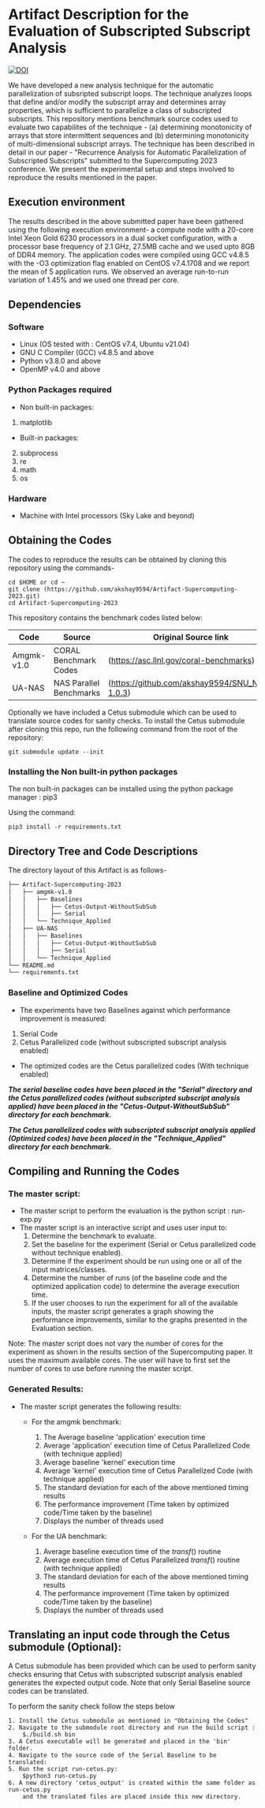 # Artifact Description for the Evaluation of Subscripted Subscript Analysis

[![DOI](https://zenodo.org/badge/626619497.svg)](https://zenodo.org/badge/latestdoi/626619497)

We have developed a new analysis technique for the automatic parallelization of subsripted
subscript loops. The technique analyzes loops that define and/or modify the subscript array
and determines array properties, which is sufficient to parallelize a class of subscripted
subscripts. This repository mentions benchmark source codes used to evaluate two capabilites
of the technique - (a) determining monotonicity of arrays that store intermittent sequences
and (b) determining monotonicity of multi-dimensional subscript arrays. The technique has
been described in detail in our paper - "Recurrence Analysis for Automatic Parallelization
of Subscripted Subscripts" submitted to the Supercomputing 2023 conference. We present the
experimental setup and steps involved to reproduce the results mentioned in the paper.

## Execution environment
The results described in the above submitted paper have been gathered using the following 
execution environment- a compute node with a 20-core Intel Xeon Gold 6230 processors in 
a dual socket configuration, with a processor base frequency of 2.1 GHz, 27.5MB cache and we 
used upto 8GB of DDR4 memory. The application codes were compiled using GCC v4.8.5 with the 
-O3 optimization flag enabled on CentOS v7.4.1708 and we report the mean of 5 application runs. 
We observed an average run-to-run variation of 1.45% and we used one thread per core.

## Dependencies
### Software
 - Linux (OS tested with : CentOS v7.4, Ubuntu v21.04)
 - GNU C Compiler (GCC) v4.8.5 and above
 - Python v3.8.0 and above
 - OpenMP v4.0 and above

### Python Packages required
- Non built-in packages:
1. matplotlib
- Built-in packages:
2. subprocess
3. re
4. math
5. os

### Hardware
 - Machine with Intel processors (Sky Lake and beyond)

## Obtaining the Codes
The codes to reproduce the results can be obtained by cloning this repository using the commands-
```
cd $HOME or cd ~
git clone (https://github.com/akshay9594/Artifact-Supercomputing-2023.git)
cd Artifact-Supercomputing-2023
```
This repository contains the benchmark codes listed below:

| Code  | Source | Original Source link | 
| ------------- | ------------- | ------------- |
| Amgmk-v1.0  | CORAL Benchmark Codes | (https://asc.llnl.gov/coral-benchmarks)
| UA-NAS | NAS Parallel Benchmarks | (https://github.com/akshay9594/SNU_NPB-1.0.3)

Optionally we have included a Cetus submodule which can be used to translate source codes
for sanity checks. To install the Cetus submodule after cloning this repo, run the 
following command from the root of the repository:

```
git submodule update --init
```

### Installing the Non built-in python packages
The non built-in packages can be installed using the python package manager : pip3

Using the command:
```
pip3 install -r requirements.txt
```

## Directory Tree and Code Descriptions
The directory layout of this Artifact is as follows-

```bash
├── Artifact-Supercomputing-2023
│   ├── amgmk-v1.0
│   │   ├── Baselines
│   │   │   ├── Cetus-Output-WithoutSubSub
│   │   │   ├── Serial
│   │   └── Technique_Applied
│   ├── UA-NAS
│   │   ├── Baselines
│   │   │   ├── Cetus-Output-WithoutSubSub
│   │   │   ├── Serial
│   │   └── Technique_Applied
└── README.md
└── requirements.txt
```
### Baseline and Optimized Codes
- The experiments have two Baselines against which performance improvement is measured:
 1. Serial Code
 2. Cetus Parallelized code (without subscripted subscript analysis enabled)

- The optimized codes are the Cetus parallelized codes (With technique enabled)

***The serial baseline codes have been placed in the "Serial" directory
and the Cetus parallelized codes (without subscripted subscript analysis applied) have 
been placed in the "Cetus-Output-WithoutSubSub" directory for each benchmark.***

***The Cetus parallelized codes with subscripted subscript analysis applied (Optimized 
codes) have been placed in the "Technique_Applied" directory for each benchmark.***

## Compiling and Running the Codes

### The master script:

- The master script to perform the evaluation is the python script : run-exp.py
- The master script is an interactive script and uses user input to:
  1. Determine the benchmark to evaluate.
  2. Set the baseline for the experiment (Serial or Cetus parallelized code 
     without technique enabled).
  3. Determine if the experiment should be run using one or all of the input 
     matrices/classes.
  4. Determine the number of runs (of the baseline code and the optimized application code) 
     to determine the average execution time.
  5. If the user chooses to run the experiment for all of the available inputs, 
     the master script generates a graph showing the performance improvements, similar to the graphs presented in the Evaluation section.

Note: The master script does not vary the number of cores for the experiment as shown in the
      results section of the Supercomputing paper. It uses the maximum available cores. The
      user will have to first set the number of cores to use before running the master
      script.

### Generated Results:

- The master script generates the following results:
    - For the amgmk benchmark:
        1. The Average baseline 'application' execution time
        2. Average 'application' execution time of Cetus Parallelized Code (with technique applied)
        3. Average baseline 'kernel' execution time
        4. Average 'kernel' execution time of Cetus Parallelized Code (with technique applied)
        5. The standard deviation for each of the above mentioned timing results
        6. The performance improvement (Time taken by optimized code/Time taken by the baseline)
        7. Displays the number of threads used

    - For the UA benchmark:
        1. Average baseline execution time of the _transf_() routine
        2. Average execution time of Cetus Parallelized _transf_() routine (with technique applied)
        3. The standard deviation for each of the above mentioned timing results
        4. The performance improvement (Time taken by optimized code/Time taken by the baseline)
        5. Displays the number of threads used


## Translating an input code through the Cetus submodule (Optional):

A Cetus submodule has been provided which can be used to perform sanity checks ensuring that
Cetus with subscripted subscript analysis enabled generates the expected output code. Note that
only Serial Baseline source codes can be translated.

To perform the sanity check follow the steps below

```
1. Install the Cetus submodule as mentioned in "Obtaining the Codes"
2. Navigate to the submodule root directory and run the build script : 
    $./build.sh bin
3. A Cetus executable will be generated and placed in the 'bin' folder.
4. Navigate to the source code of the Serial Baseline to be translated:
5. Run the script run-cetus.py:
    $python3 run-cetus.py
6. A new directory 'cetus_output' is created within the same folder as run-cetus.py
    and the translated files are placed inside this new directory.
```